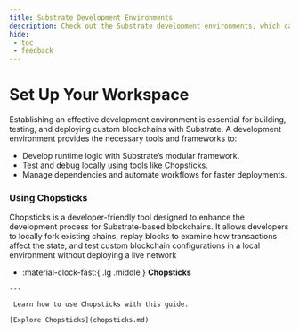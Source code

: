 ```yaml
---
title: Substrate Development Environments
description: Check out the Substrate development environments, which can be used to develop, test, and debug a Tanssi appchain in a local development environment.
hide:
 - toc
 - feedback
---
```


# Set Up Your Workspace

Establishing an effective development environment is essential for building, testing, and deploying custom blockchains with Substrate. A development environment provides the necessary tools and frameworks to:

- Develop runtime logic with Substrate’s modular framework.
- Test and debug locally using tools like Chopsticks.
- Manage dependencies and automate workflows for faster deployments.

### **Using Chopsticks**

Chopsticks is a developer-friendly tool designed to enhance the development process for Substrate-based blockchains. It allows developers to locally fork existing chains, replay blocks to examine how transactions affect the state, and test custom blockchain configurations in a local environment without deploying a live network

<div class="grid cards" markdown>

 -   :material-clock-fast:{ .lg .middle } __Chopsticks__

    ---
    
     Learn how to use Chopsticks with this guide.
    
    [Explore Chopsticks](chopsticks.md)

</div>